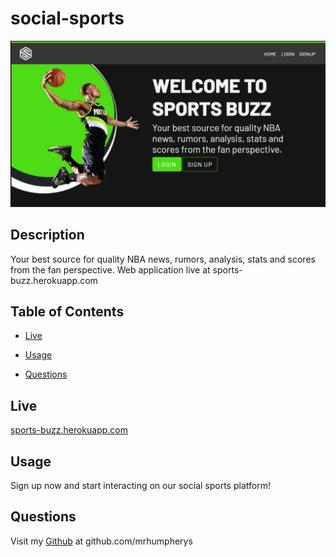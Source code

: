 # social-sports

![screenshot of homepage](/public/images/sports-buzz.png)

## Description

Your best source for quality NBA news, rumors, analysis, stats and scores from the fan perspective.  Web application live at sports-buzz.herokuapp.com

## Table of Contents

* [Live](#live)

* [Usage](#usage)

* [Questions](#questions)

## Live

[sports-buzz.herokuapp.com](sports-buzz.herokuapp.com)

## Usage

Sign up now and start interacting on our social sports platform!

## Questions

Visit my [Github](http://www.github.com/mrhumpherys) at github.com/mrhumpherys
